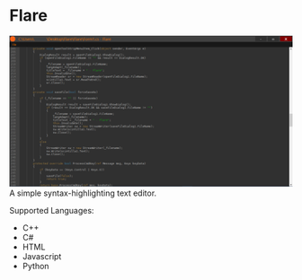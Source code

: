 # Flare
![](https://raw.githubusercontent.com/jamsterwes/Flare/master/flare_example.png)
A simple syntax-highlighting text editor.

Supported Languages:
* C++
* C#
* HTML
* Javascript
* Python
